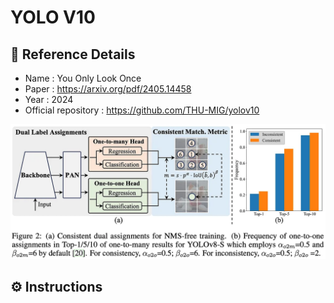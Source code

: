 # YOLO V10

## 🔔 Reference Details
- Name : You Only Look Once
- Paper : https://arxiv.org/pdf/2405.14458
- Year : 2024
- Official repository : https://github.com/THU-MIG/yolov10

<p align="center">
  <img width="700"  src="yolo_v10.png">
</p> 

## ⚙ Instructions
